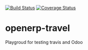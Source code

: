 [![Build Status](https://travis-ci.org/bwrsandman/openerp-travel.png?branch=master)](https://travis-ci.org/bwrsandman/openerp-travel)
[![Coverage Status](https://coveralls.io/repos/bwrsandman/openerp-travel/badge.png)](https://coveralls.io/r/bwrsandman/openerp-travel)

openerp-travel
==============

Playgroud for testing travis and Odoo
